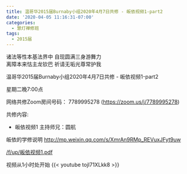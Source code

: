 ```yaml
---
title: 温哥华2015届Burnaby小组2020年4月7日共修 - 皈依视频1-part2
date: '2020-04-05 11:16:31-07:00'
categories:
  - 慧灯禅修班
tags:
  - 2015届
---
```

诸法等性本基法界中 自现圆满三身游舞力   
离障本来怙主龙钦巴 祈请无垢光尊常护我

温哥华2015届Burnaby小组2020年4月7日共修 - 皈依视频1-part2

星期二晚7:00点 

网络共修Zoom房间号码： 7789995278 (<https://zoom.us/j/7789995278>)

共修内容: 

- 皈依视频1
主持师兄：圆航

皈依的学修说明 <http://mp.weixin.qq.com/s/XmrAn9RMp_REVuxJFyt9uw>

[/f/up/皈依视频1.pdf](/f/up/皈依视频1.pdf)

视频从1小时处开始
{{< youtube tojI71XLkk8 >}}